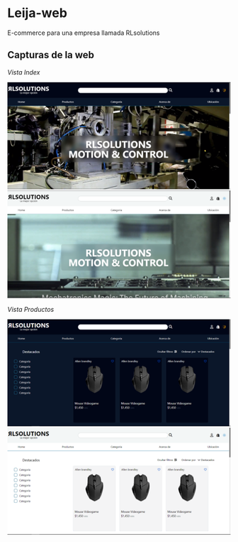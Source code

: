 
# Leija-web

E-commerce para una empresa llamada RLsolutions



## Capturas de la web

*Vista Index*

![alt text](Readme_Img/Index_Dark.png)
![alt text](Readme_Img/Index_Light.png)

*Vista Productos*

![alt text](Readme_Img/products_Dark.png)
![alt text](Readme_Img/products_Light.png)